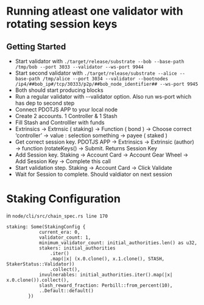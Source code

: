# Running atleast one validator with rotating session keys

## Getting Started
 * Start validator with `./target/release/substrate --bob --base-path /tmp/bob --port 3033 --validator --ws-port 9944`
 * Start second validator with `./target/release/substrate --alice --base-path /tmp/alice --port 3034 --validator --bootnodes /ip4/##bob_ip#/tcp/30333/p2p/##bob_node_identifier## --ws-port 9945`
 * Both should start producing blocks
 * Run a regular validator with --validator option. Also run ws-port which has dep to second step
 * Connect PDOTJS APP to your local node
 * Create 2 accounts. 1 Controller & 1 Stash
 * Fill Stash and Controlller with funds
 * Extrinsics → Extrnsic ( staking) → Function ( bond ) → Choose correct ‘controller’ → value :  selection something → payee ( staked )
 * Get correct session key. PDOTJS APP → Extrinsics → Extrinsic (author) → function (rotateKeys() → Submit. Returns Session Key
 * Add Session key. Staking → Account Card → Account Gear Wheel → Add Session Key → Complete this call
 * Start validation step. Staking → Account Card → Click Validate
 * Wait for Session to complete. Should valdiator on next session


# Staking Configuration

in `node/cli/src/chain_spec.rs line 170`

```
staking: Some(StakingConfig {
            current_era: 0,
            validator_count: 1,
            minimum_validator_count: initial_authorities.len() as u32,
            stakers: initial_authorities
                .iter()
                .map(|x| (x.0.clone(), x.1.clone(), STASH, StakerStatus::Validator))
                .collect(),
            invulnerables: initial_authorities.iter().map(|x| x.0.clone()).collect(),
            slash_reward_fraction: Perbill::from_percent(10),
            ..Default::default()
        })
```